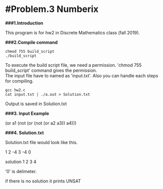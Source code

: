 #Problem.3 Numberix
===================

**###1.Introduction** 


This program is for hw2 in Discrete Mathematics class (fall 2019).



**###2.Compile command** 

    chmod 755 build_script    
    ./build_script  



To execute the build script file, we need a permission. 
'chmod 755 build_script' command gives the permission.  
The input file have to named as 'input.txt'.
Also you can handle each steps for compiling.    

    gcc hw2.c  
    cat input.txt | ./a.out > Solution.txt      

Output is saved in Solution.txt



**###3. Input Example**

(or a1 (not (or (not (or a2 a3)) a4)))


**###4. Solution.txt**

Solution.txt file would look like this.

1 
2 -4 
3 -4 
0

solution
1 2 3 4 

'0' is delimeter.

if there is no solution it prints UNSAT

